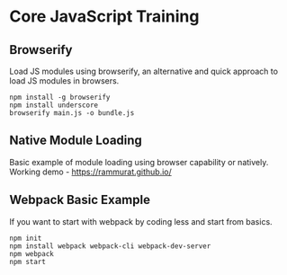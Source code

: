 # Core JavaScript Training

## Browserify
Load JS modules using browserify, an alternative and quick approach to load JS modules in browsers. 
```
npm install -g browserify
npm install underscore
browserify main.js -o bundle.js
```

## Native Module Loading
Basic example of module loading using browser capability or natively.
Working demo - https://rammurat.github.io/

## Webpack Basic Example
If you want to start with webpack by coding less and start from basics. 
```
npm init
npm install webpack webpack-cli webpack-dev-server
npm webpack
npm start
```